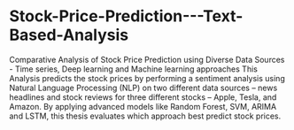 # Stock-Price-Prediction---Text-Based-Analysis
Comparative Analysis of Stock Price Prediction using Diverse Data Sources - Time series, Deep learning and Machine learning approaches
This Analysis predicts the stock prices by performing a sentiment analysis using Natural Language Processing (NLP) on two different data sources – news headlines and stock reviews for three different stocks – Apple, Tesla, and Amazon. By applying advanced models like Random Forest, SVM, ARIMA and LSTM, this thesis evaluates which approach best predict stock prices.
